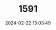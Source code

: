 ---
title: "1591"
category: "Murexia melanurus"
draft: false
date: 2024-02-22 13:03:49
languages:
  English: ["Black-tailed Antechinus", "Black-tailed Dasyure"]
  French: ["Souris Marsupiale À Queue Noire"]
---